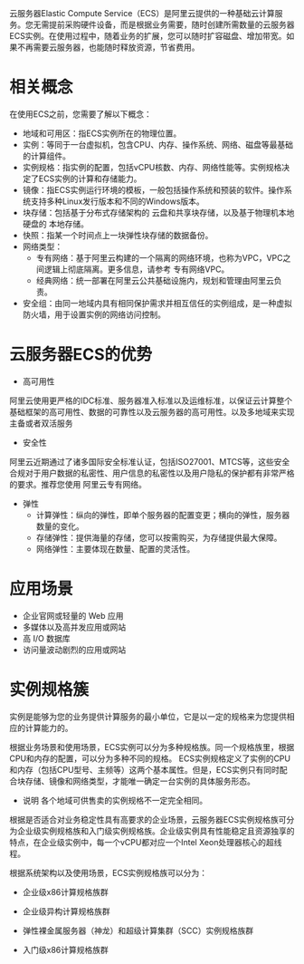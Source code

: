 云服务器Elastic Compute Service（ECS）是阿里云提供的一种基础云计算服务。您无需提前采购硬件设备，而是根据业务需要，随时创建所需数量的云服务器ECS实例。在使用过程中，随着业务的扩展，您可以随时扩容磁盘、增加带宽。如果不再需要云服务器，也能随时释放资源，节省费用。

# 相关概念

在使用ECS之前，您需要了解以下概念：
* 地域和可用区：指ECS实例所在的物理位置。
* 实例：等同于一台虚拟机，包含CPU、内存、操作系统、网络、磁盘等最基础的计算组件。
* 实例规格：指实例的配置，包括vCPU核数、内存、网络性能等。实例规格决定了ECS实例的计算和存储能力。
* 镜像：指ECS实例运行环境的模板，一般包括操作系统和预装的软件。操作系统支持多种Linux发行版本和不同的Windows版本。
* 块存储：包括基于分布式存储架构的 云盘和共享块存储，以及基于物理机本地硬盘的 本地存储。
* 快照：指某一个时间点上一块弹性块存储的数据备份。
* 网络类型：
  * 专有网络：基于阿里云构建的一个隔离的网络环境，也称为VPC，VPC之间逻辑上彻底隔离。更多信息，请参考 专有网络VPC。
  * 经典网络：统一部署在阿里云公共基础设施内，规划和管理由阿里云负责。
* 安全组：由同一地域内具有相同保护需求并相互信任的实例组成，是一种虚拟防火墙，用于设置实例的网络访问控制。

# 云服务器ECS的优势

* 高可用性

阿里云使用更严格的IDC标准、服务器准入标准以及运维标准，以保证云计算整个基础框架的高可用性、数据的可靠性以及云服务器的高可用性。以及多地域来实现主备或者双活服务

* 安全性

阿里云近期通过了诸多国际安全标准认证，包括ISO27001、MTCS等，这些安全合规对于用户数据的私密性、用户信息的私密性以及用户隐私的保护都有非常严格的要求。推荐您使用 阿里云专有网络。

* 弹性
  * 计算弹性：纵向的弹性，即单个服务器的配置变更；横向的弹性，服务器数量的变化。
  * 存储弹性：提供海量的存储，您可以按需购买，为存储提供最大保障。
  * 网络弹性：主要体现在数量、配置的灵活性。
  

# 应用场景

* 企业官网或轻量的 Web 应用
* 多媒体以及高并发应用或网站
* 高 I/O 数据库
* 访问量波动剧烈的应用或网站


# 实例规格簇

实例是能够为您的业务提供计算服务的最小单位，它是以一定的规格来为您提供相应的计算能力的。

根据业务场景和使用场景，ECS实例可以分为多种规格族。同一个规格族里，根据CPU和内存的配置，可以分为多种不同的规格。 ECS实例规格定义了实例的CPU和内存（包括CPU型号、主频等）这两个基本属性。但是，ECS实例只有同时配合块存储、镜像和网络类型，才能唯一确定一台实例的具体服务形态。

* 说明 各个地域可供售卖的实例规格不一定完全相同。


根据是否适合对业务稳定性具有高要求的企业场景，云服务器ECS实例规格族可分为企业级实例规格族和入门级实例规格族。企业级实例具有性能稳定且资源独享的特点，在企业级实例中，每一个vCPU都对应一个Intel Xeon处理器核心的超线程。


根据系统架构以及使用场景，ECS实例规格族可以分为：

* 企业级x86计算规格族群

* 企业级异构计算规格族群

* 弹性裸金属服务器（神龙）和超级计算集群（SCC）实例规格族群

* 入门级x86计算规格族群

